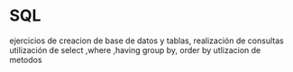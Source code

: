 # SQL
ejercicios de creacion de base de datos y tablas,
realización de consultas utilización de select ,where ,having group by, order by 
utlizacion de metodos

